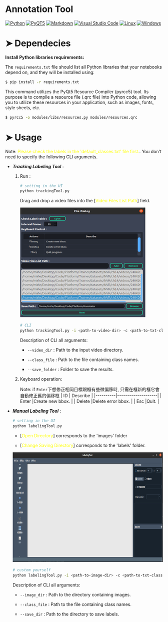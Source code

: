 # Annotation Tool
<p>
    <a href="#"><img alt="Python" src="https://img.shields.io/badge/Python-14354C.svg?logo=python&logoColor=white"></a>
    <a href="#"><img alt="PyQT5" src="https://img.shields.io/badge/PyQT5-49D.svg?logo=Qt&logoColor=white"></a>
    <a href="#"><img alt="Markdown" src="https://img.shields.io/badge/Markdown-000000.svg?logo=markdown&logoColor=white"></a>
    <a href="#"><img alt="Visual Studio Code" src="https://img.shields.io/badge/Visual%20Studio%20Code-ad78f7.svg?logo=visual-studio-code&logoColor=white"></a>
    <a href="#"><img alt="Linux" src="https://img.shields.io/badge/Linux-0078D6?logo=linux&logoColor=white"></a>
    <a href="#"><img alt="Windows" src="https://img.shields.io/badge/Windows-0078D6?logo=windows&logoColor=white"></a>
</p>


<h1 id="Dependecies">➤ Dependecies</h1>

**Install Python libraries requirements:**

The `requirements.txt` file should list all Python libraries that your notebooks
depend on, and they will be installed using:
```bash
$ pip install -r requirements.txt
```

This command utilizes the PyQt5 Resource Compiler (pyrcc5) tool. Its purpose is to compile a resource file (.qrc file) into Python code, allowing you to utilize these resources in your application, such as images, fonts, style sheets, etc.
```bash
$ pyrcc5 -o modules/libs/resources.py modules/resources.qrc
```

<h1 id="Usage">➤ Usage</h1>

Note: 
<font color="yellow">Please check the labels in the 'default_classes.txt' file first.</font>. You don't need to specify the following CLI arguments.

* ***Tracking Labeling Tool*** :

    1) Run :
        ```bash
        # setting in the UI
        python trackingTool.py
        ```
        Drag and drop a video files into the [<font color="yellow">Video Files List Path</font>] field.
        <p>
            <img src="./demo/trackingSelectUI.png" height=350px width=400px>
        </p>

        ```bash
        # CLI
        python trackingTool.py -i <path-to-video-dir> -c <path-to-txt-classes> -o <path-to-ouput-folder>
        ```

        Description of CLI all arguments:
        - `--video_dir` : Path to the input video directory.

        - `--class_file` : Path to the file containing class names.

        - `--save_folder` : Folder to save the results.
    
    2) Keyboard operation:

        Note: if `Enter`下想修正相同目標跟框有些微偏移時, 只需在框新的框它會自動修正舊的偏移框
        | ID       | Describe           |
        |----------|--------------------|
        | Enter    |Create new bbox.    |
        | Delete   |Delete error bbox.  |
        | Esc      |Quit.               | 

* ***Manual Labeling Tool*** :
    ```bash
    # setting in the UI
    python labelingTool.py
    ```
    * [<font color="yellow">Open Directory</font>] corresponds to the 'images' folder
    
    * [<font color="yellow">Change Saving Directory</font>] corresponds to the 'labels' folder.
    <p>
        <img src="./demo/labelingUI.png" height=350px width=700px>
    </p>

    ```bash
    # custom yourself
    python labelingTool.py -i <path-to-image-dir> -c <path-to-txt-classes> -o <path-to-label-folder>
    ```

    Description of CLI all arguments:
    - `--image_dir` : Path to the directory containing images.

    - `--class_file` : Path to the file containing class names.

    - `--save_dir` : Path to the directory to save labels.

